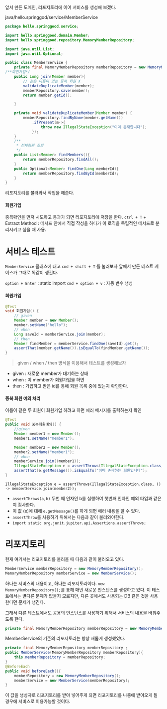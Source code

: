 앞서 만든 도메인, 리포지토리에 이어 서비스를 생성해 보겠다.

java/hello.springgod/service/MemberService

```java
package hello.springgood.service;

import hello.springgood.domain.Member;
import hello.springgood.repository.MemoryMemberRepository;

import java.util.List;
import java.util.Optional;

public class MemberService {
    private final MemoryMemberRepository memberRepository = new MemoryMemberRepository();
/**회원가입*/
    public Long join(Member member){
        // 같은 이름이 있는 중복 회원 X
        validateDuplicateMember(member);
        memberRepository.save(member);
        return member.getId();

    }

    private void validateDuplicateMember(Member member) {
        memberRepository.findByName(member.getName())
            .ifPresent(m->{
                throw new IllegalStateException("이미 존재합니다");
            });
    }
    /**
     * 전체회원 조회
     */
    public List<Member> findMembers(){
        return memberRepository.findAll();
    }
    public Optional<Member> findOne(Long memberId){
        return memberRepository.findById(memberId);
    }
}

```
리포지토리를 불러와서 작업을 해준다.

#### 회원가입 
중복확인을 먼저 시도하고 통과가 되면 리포지토리에 저장을 한다.
`ctrl + T` + Extract Method : 메서드 안에서 직접 작성을 하다가 이 로직을 독립적인 메서드로 분리시키고 싶을 때 사용. 


# 서비스 테스트

`MemberService` 클래스에 대고 `cmd + shift + T` 를 눌러보자 
앞에서 만든 테스트 케이스가 그대로 똑같이 생긴다.

`option + Enter` : static import 
`cmd + option + v` : 자동 변수 생성 

#### 회원가입
```java
@Test
void 회원가입() {
    // given
    Member member = new Member();
    member.setName("hello");
    // when
    Long saveId = memberService.join(member);
    // then
    Member findMember = memberService.findOne(saveId).get();
    assertThat(member.getName()).isEqualTo(findMember.getName());
}
```

> given / when / then 방식을 이용해서 테스트를 생성해보자 

- given : 새로운 member가 대기하는 상태
- when : 이 member가 회원가입을 하면
- then : 가입하고 받은 id를 통해 회원 목록 중에 있는지 확인한다.

#### 중복 회원 예외 처리 
이름이 같은 두 회원이 회원가입 하려고 하면 에러 메시지를 출력하는지 확인
```java
@Test
public void 중복회원예외() {
    //given
    Member member1 = new Member();
    member1.setName("member1");

    Member member2 = new Member();
    member2.setName("member1");
    // when
    memberService.join((member1));
    IllegalStateException e = assertThrows(IllegalStateException.class, () -> memberService.join(member2));
    assertThat(e.getMessage()).isEqualTo("이미 존재하는 회원입니다");
}
```
`IllegalStateException e = assertThrows(IllegalStateException.class, () -> memberService.join(member2));`

- `assertThrows(a,b)` 두번 째 인자인 b를 실행하여 첫번째 인자인 예외 타입과 같은지 검사한다.  
- 이 값 (e)에 대해 `e.getMessage()`를 하게 되면 에러 내용을 알 수 있다.
- `assertThrow`를 사용하기 위해서는 다음과 같이 불러와야한다.
- `import static org.junit.jupiter.api.Assertions.assertThrows;`


# 리포지토리 
현재 여기서는 리포지토리를 불러올 때 다음과 같이 불러오고 있다.
```java
MemberService memberRepository = new MemoryMemberRepository();
MemoryMemberRepository memberService = new MemberService();
```
하나는 서비스의 내용이고, 하나는 리포지토리이다.
`new MemoryMemberRepository();`를 통해 매번 새로운 인스턴스를 생성하고 있다.
이 테스트에서는 별다른 문제가 없을지 모르지만, 다른 곳에서도 사용되는 DB 같은 것을 사용한다면 문제가 생긴다.

그래서 다른 테스트에서도 공용의 인스턴스를 사용하기 위해서 서비스의 내용을 바꿔주도록 한다. 
```java
private final MemoryMemberRepository memberRepository = new MemoryMemberRepository();

```
MemberService의 기존의 리포지토리는 항상 새롭게 생성했었다.
```java
private final MemoryMemberRepository memberRepository ;
public MemberService(MemoryMemberRepository memberRepository){
    this.memberRepository = memberRepository;
}
@BeforeEach
public void beforeEach(){
    memberRepository = new MemoryMemberRepository();
    memberService = new MemberService(memberRepository);
}
```
이 값을 생성자로 리포지토리를 받아 넣어주게 되면 리포지토리를 나중에 받아오게 될 경우에 서비스로 이용가능할 것이다.
